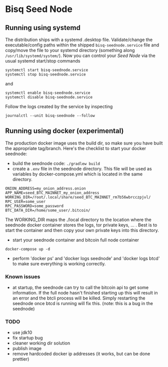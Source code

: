 # Bisq Seed Node

## Running using systemd

The distribution ships with a systemd .desktop file. Validate/change the executable/config paths within the shipped `bisq-seednode.service` file and copy/move the file to your systemd directory (something along `/usr/lib/systemd/system/`). Now you can control your *Seed Node* via the usual systemd start/stop commands

```
systemctl start bisq-seednode.service
systemctl stop bisq-seednode.service
```
and
```
systemctl enable bisq-seednode.service
systemctl disable bisq-seednode.service
```

Follow the logs created by the service by inspecting

```
journalctl --unit bisq-seednode --follow
```


## Running using docker (experimental)

The production docker image uses the build dir, so make sure you have built the appropriate tag/branch.
Here's the checklist to start your docker seednode:

- build the seednode code: `./gradlew build`
- create a `.env` file in the seednode directory. 
This file will be used as variables by docker-compose.yml which is located in the same directory.

```
ONION_ADDRESS=my_onion_address.onion
APP_NAME=seed_BTC_MAINNET_my_onion_address
WORKING_DIR=/root/.local/share/seed_BTC_MAINNET_rm7b56wbrcczpjvl/
RPC_USER=some_user
RPC_PASSWORD=some_password
BTC_DATA_DIR=/home/some_user/.bitcoin/
```

The WORKING_DIR maps the ./local directory to the location where the seednode docker container stores the logs, 
tor private keys, ... . Best is to start the container and then copy your own private keys into this directory.

- start your seednode container and bitcoin full node container

```
docker-compose up -d
```

- perform 'docker ps' and 'docker logs seednode' and 'docker logs btcd' to make sure everything is working correctly.

### Known issues

- at startup, the seednode can try to call the bitcoin api to get some information. If the full node hasn't 
finished starting up this will result in an error and the btcli process will be killed. Simply restarting 
the seednode once btcd is running will fix this. (note: this is a bug in the seednode)

### TODO

- use jdk10
- fix startup bug
- cleaner working dir solution
- publish image
- remove hardcoded docker ip addresses (it works, but can be done prettier)

